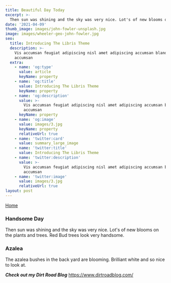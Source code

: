 ```yaml
---
title: Beautiful Day Today
excerpt: >-
  Then sun was shining and the sky was very nice. Lot's of new blooms on the plants and trees. Red Bud trees look very handsome.
date: '2021-04-09'
thumb_image: images/john-fowler-unsplash.jpg
image: images/wheeler-geo-john-fowler.jpg
seo:
  title: Introducing The Libris Theme
  description: >-
    Vis accumsan feugiat adipiscing nisl amet adipiscing accumsan blandit
    accumsan
  extra:
    - name: 'og:type'
      value: article
      keyName: property
    - name: 'og:title'
      value: Introducing The Libris Theme
      keyName: property
    - name: 'og:description'
      value: >-
        Vis accumsan feugiat adipiscing nisl amet adipiscing accumsan blandit
        accumsan
      keyName: property
    - name: 'og:image'
      value: images/3.jpg
      keyName: property
      relativeUrl: true
    - name: 'twitter:card'
      value: summary_large_image
    - name: 'twitter:title'
      value: Introducing The Libris Theme
    - name: 'twitter:description'
      value: >-
        Vis accumsan feugiat adipiscing nisl amet adipiscing accumsan blandit
        accumsan
    - name: 'twitter:image'
      value: images/3.jpg
      relativeUrl: true
layout: post
---
```

[Home](/)
### Handsome Day

Then sun was shining and the sky was very nice. Lot's of new blooms on the plants and trees. Red Bud trees look very handsome.

### Azalea

The azalea bushes in the back yard are blooming. Brilliant white and so nice to look at.

***Check out my Dirt Road Blog***
https://www.dirtroadblog.com/

